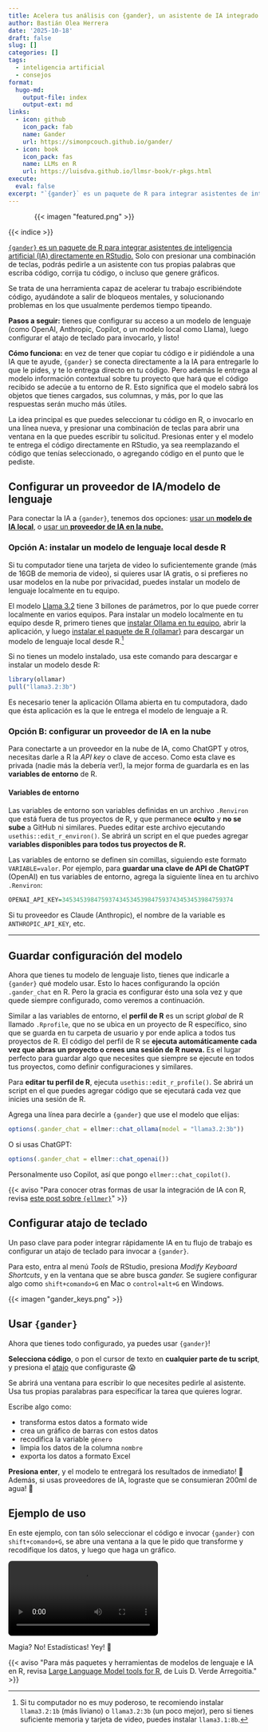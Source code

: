 ```yaml
---
title: Acelera tus análisis con {gander}, un asistente de IA integrado en RStudio
author: Bastián Olea Herrera
date: '2025-10-18'
draft: false
slug: []
categories: []
tags:
  - inteligencia artificial
  - consejos
format:
  hugo-md:
    output-file: index
    output-ext: md
links: 
  - icon: github
    icon_pack: fab
    name: Gander
    url: https://simonpcouch.github.io/gander/
  - icon: book
    icon_pack: fas
    name: LLMs en R
    url: https://luisdva.github.io/llmsr-book/r-pkgs.html
execute: 
  eval: false
excerpt: "`{gander}` es un paquete de R para integrar asistentes de inteligencia artificial (IA) directamente en RStudio. Solo con presionar una combinación de teclas, podrás pedirle a un asistente con tus propias palabras que escriba código, corrija tu código, o incluso que genere gráficos."
---
```


<div style="max-width:400px; margin: auto;">
{{< imagen "featured.png" >}}
</div>

{{< indice >}}


[`{gander}` es un paquete de R para integrar asistentes de inteligencia artificial (IA) directamente en RStudio.](https://simonpcouch.github.io/gander/) Solo con presionar una combinación de teclas, podrás pedirle a un asistente con tus propias palabras que escriba código, corrija tu código, o incluso que genere gráficos. 

Se trata de una herramienta capaz de acelerar tu trabajo escribiéndote código, ayudándote a salir de bloqueos mentales, y solucionando problemas en los que usualmente perdemos tiempo tipeando. 

**Pasos a seguir:** tienes que configurar su acceso a un modelo de lenguaje (como OpenAI, Anthropic, Copilot, o un modelo local como Llama), luego configurar el atajo de teclado para invocarlo, y listo!

**Cómo funciona:** en vez de tener que copiar tu código e ir pidiéndole a una IA que te ayude, `{gander}` se conecta directamente a la IA para entregarle lo que le pides, y te lo entrega directo en tu código. Pero además le entrega al modelo información contextual sobre tu proyecto que hará que el código recibido se adecúe a tu entorno de R. Esto significa que el modelo sabrá los objetos que tienes cargados, sus columnas, y más, por lo que las respuestas serán mucho más útiles.

La idea principal es que puedes seleccionar tu código en R, o invocarlo en una línea nueva, y presionar una combinación de teclas para abrir una ventana en la que puedes escribir tu solicitud. Presionas enter y el modelo te entrega el código directamente en RStudio, ya sea reemplazando el código que tenías seleccionado, o agregando código en el punto que le pediste.


## Configurar un proveedor de IA/modelo de lenguaje

Para conectar la IA a `{gander}`, tenemos dos opciones: [usar un **modelo de IA local**](#opción-a-instalar-un-modelo-de-lenguaje-local-desde-r), o [usar un **proveedor de IA en la nube.**](#opción-b-configurar-un-proveedor-de-ia-en-la-nube)

### Opción A: instalar un modelo de lenguaje local desde R

Si tu computador tiene una tarjeta de video lo suficientemente grande (más de 16GB de memoria de video), si quieres usar IA gratis, o si prefieres no usar modelos en la nube por privacidad, puedes instalar un modelo de lenguaje localmente en tu equipo.

El modelo [Llama 3.2](https://ollama.com/library/llama3.2) tiene 3 billones de parámetros, por lo que puede correr localmente en varios equipos. Para instalar un modelo localmente en tu equipo desde R, primero tienes que [instalar Ollama en tu equipo](https://ollama.com), abrir la aplicación, y luego [instalar el paquete de R {ollamar}](https://hauselin.github.io/ollama-r/) para descargar un modelo de lenguaje local desde R.[^1]

[^1]: Si tu computador no es muy poderoso, te recomiendo instalar `llama3.2:1b` (más liviano) o `llama3.2:3b` (un poco mejor), pero si tienes suficiente memoria y tarjeta de video, puedes instalar `llama3.1:8b`.

Si no tienes un modelo instalado, usa este comando para descargar e instalar un modelo desde R:

```r
library(ollamar)
pull("llama3.2:3b")
```

Es necesario tener la aplicación Ollama abierta en tu computadora, dado que ésta aplicación es la que le entrega el modelo de lenguaje a R.



### Opción B: configurar un proveedor de IA en la nube

Para conectarte a un proveedor en la nube de IA, como ChatGPT y otros, necesitas darle a R la _API key_ o clave de acceso. Como esta clave es privada (nadie más la debería ver!), la mejor forma de guardarla es en las **variables de entorno** de R. 

#### Variables de entorno

Las variables de entorno son variables definidas en un archivo `.Renviron` que está fuera de tus proyectos de R, y que permanece **oculto** y **no se sube** a GitHub ni similares. Puedes editar este archivo ejecutando `usethis::edit_r_environ()`. Se abrirá un script en el que puedes agregar **variables disponibles para todos tus proyectos de R.**

Las variables de entorno se definen sin comillas, siguiendo este formato `VARIABLE=valor`. Por ejemplo, para **guardar una clave de API de ChatGPT** (OpenAI) en tus variables de entorno, agrega la siguiente línea en tu archivo `.Renviron`:

```r
OPENAI_API_KEY=345345398475937434534539847593743453453984759374
```

Si tu proveedor es Claude (Anthropic), el nombre de la variable es `ANTHROPIC_API_KEY`, etc.

----

## Guardar configuración del modelo

Ahora que tienes tu modelo de lenguaje listo, tienes que indicarle a `{gander}` qué modelo usar. Esto lo haces configurando la opción `.gander_chat` en R. Pero la gracia es configurar ésto una sola vez y que quede siempre configurado, como veremos a continuación.

Similar a las variables de entorno, el **perfil de R** es un script _global_ de R llamado `.Rprofile`, que no se ubica en un proyecto de R específico, sino que se guarda en tu carpeta de usuario y por ende aplica a todos tus proyectos de R. El código del perfil de R se **ejecuta automáticamente cada vez que abras un proyecto o crees una sesión de R nueva.** Es el lugar perfecto para guardar algo que necesites que siempre se ejecute en todos tus proyectos, como definir configuraciones y similares.

Para **editar tu perfil de R**, ejecuta `usethis::edit_r_profile()`. Se abrirá un script en el que puedes agregar código que se ejecutará cada vez que inicies una sesión de R.

Agrega una línea para decirle a `{gander}` que use el modelo que elijas:

```r
options(.gander_chat = ellmer::chat_ollama(model = "llama3.2:3b"))
```

O si usas ChatGPT:

```r
options(.gander_chat = ellmer::chat_openai())
```

Personalmente uso Copilot, así que pongo `ellmer::chat_copilot()`.

{{< aviso "Para conocer otras formas de usar la integración de IA con R, revisa [este post sobre `{ellmer}`](/blog/ellmer/)" >}}



## Configurar atajo de teclado

Un paso clave para poder integrar rápidamente IA en tu flujo de trabajo es configurar un atajo de teclado para invocar a `{gander}`.

Para esto, entra al menú _Tools_ de RStudio, presiona _Modify Keyboard Shortcuts_, y en la ventana que se abre busca _gander._ Se sugiere configurar algo como `shift+comando+G` en Mac o `control+alt+G` en Windows.

{{< imagen "gander_keys.png" >}}


## Usar `{gander}`

Ahora que tienes todo configurado, ya puedes usar `{gander}`!

**Selecciona código**, o pon el cursor de texto en **cualquier parte de tu script**, y presiona el [atajo](#configurar-atajo-de-teclado) que configuraste 😱

Se abrirá una ventana para escribir lo que necesites pedirle al asistente. Usa tus propias paralabras para especificar la tarea que quieres lograr. 

Escribe algo como:
- transforma estos datos a formato wide
- crea un gráfico de barras con estos datos
- recodifica la variable `género`
- limpia los datos de la columna `nombre`
- exporta los datos a formato Excel

**Presiona enter**, y el modelo te entregará los resultados de inmediato! 🎉 Además, si usas proveedores de IA, lograste que se consumieran 200ml de agua! 🤑

## Ejemplo de uso

En este ejemplo, con tan sólo seleccionar el código e invocar `{gander}` con `shift+comando+G`, se abre una ventana a la que le pido que transforme y recodifique los datos, y luego que haga un gráfico.

<video src="gander_1.mp4" style="border-radius:7px; max-width: 100%; margin:auto;" autoplay loop>
</video>

Magia? No! Estadísticas! Yey! 🥳

{{< aviso "Para más paquetes y herramientas de modelos de lenguaje e IA en R, revisa [Large Language Model tools for R](https://luisdva.github.io/llmsr-book/), de Luis D. Verde Arregoitia." >}}